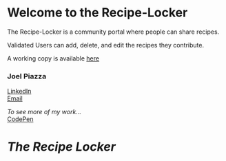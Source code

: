 Welcome to the Recipe-Locker
============================

The Recipe-Locker is a community portal where people can share recipes.

Validated Users can add, delete, and edit the recipes they contribute. 

A working copy is available [here](https://recipe-locker.glitch.me/)


### Joel Piazza
[LinkedIn](https://www.linkedin.com/in/joelpiazza)<br>
[Email](mailto:jdub@quantumleap-recruitment.com)<br>

*To see more of my work...*<br>
[CodePen](https://codepen.io/j-dub)<br>

# *The Recipe Locker*
